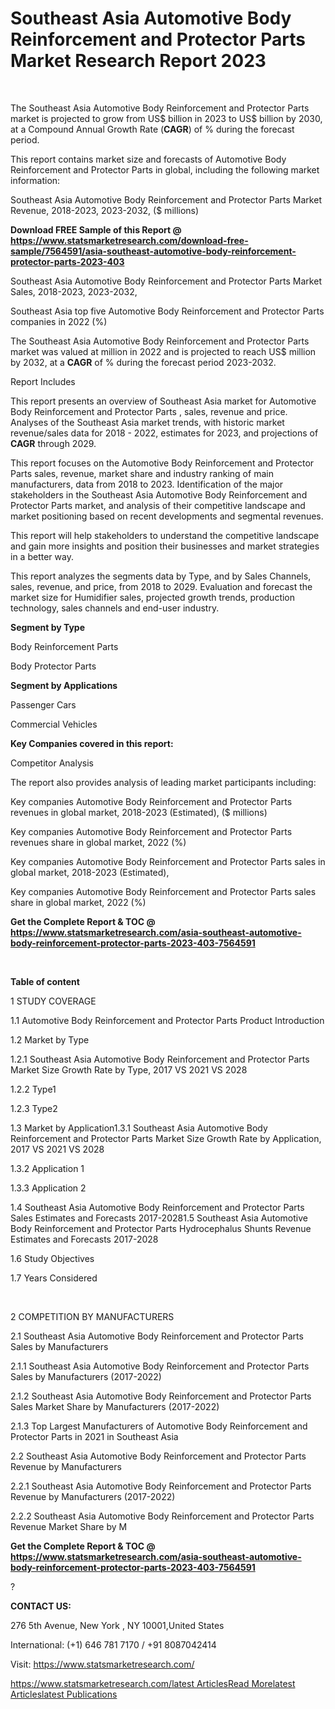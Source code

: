 <h1>Southeast Asia Automotive Body Reinforcement and Protector Parts Market Research Report 2023</h1><br/><p>The Southeast Asia Automotive Body Reinforcement and Protector Parts market is projected to grow from US$ billion in 2023 to US$ billion by 2030, at a Compound Annual Growth Rate (<strong>CAGR</strong>) of % during the forecast period.</p>
 
 
 
 <p>This report contains market size and forecasts of Automotive Body Reinforcement and Protector Parts in global, including the following market information:</p>
 
 
 
 <p>Southeast Asia Automotive Body Reinforcement and Protector Parts Market Revenue, 2018-2023, 2023-2032, ($ millions)</p>
 
 
 
 <p><strong>Download FREE Sample of this Report @ <a href="https://www.statsmarketresearch.com/download-free-sample/7564591/asia-southeast-automotive-body-reinforcement-protector-parts-2023-403">https://www.statsmarketresearch.com/download-free-sample/7564591/asia-southeast-automotive-body-reinforcement-protector-parts-2023-403</a></strong></p>
 
 
 
 <p>Southeast Asia Automotive Body Reinforcement and Protector Parts Market Sales, 2018-2023, 2023-2032,</p>
 
 
 
 <p>Southeast Asia top five Automotive Body Reinforcement and Protector Parts companies in 2022 (%)</p>
 
 
 
 <p>The Southeast Asia Automotive Body Reinforcement and Protector Parts market was valued at million in 2022 and is projected to reach US$ million by 2032, at a <strong>CAGR</strong> of % during the forecast period 2023-2032.</p>
 
 
 
 <p>Report Includes</p>
 
 
 
 <p>This report presents an overview of Southeast Asia market for Automotive Body Reinforcement and Protector Parts , sales, revenue and price. Analyses of the Southeast Asia market trends, with historic market revenue/sales data for 2018 - 2022, estimates for 2023, and projections of <strong>CAGR</strong> through 2029.</p>
 
 
 
 <p>This report focuses on the Automotive Body Reinforcement and Protector Parts sales, revenue, market share and industry ranking of main manufacturers, data from 2018 to 2023. Identification of the major stakeholders in the Southeast Asia Automotive Body Reinforcement and Protector Parts market, and analysis of their competitive landscape and market positioning based on recent developments and segmental revenues.</p>
 
 
 
 <p>This report will help stakeholders to understand the competitive landscape and gain more insights and position their businesses and market strategies in a better way.</p>
 
 
 
 <p>This report analyzes the segments data by Type, and by Sales Channels, sales, revenue, and price, from 2018 to 2029. Evaluation and forecast the market size for Humidifier sales, projected growth trends, production technology, sales channels and end-user industry.</p>
 
 
 
 <p><strong>Segment by Type</strong></p>
 
 
 
 <p>Body Reinforcement Parts</p>
 
 
 
 <p>Body Protector Parts</p>
 
 
 
 <p><strong>Segment <strong><strong>by Applications</strong></strong></strong></p>
 
 
 
 <p>Passenger Cars</p>
 
 
 
 <p>Commercial Vehicles</p>
 
 
 
 <p><strong>Key Companies covered in this report:</strong></p>
 
 
 
 <p>Competitor Analysis</p>
 
 
 
 <p>The report also provides analysis of leading market participants including:</p>
 
 
 
 <p>Key companies Automotive Body Reinforcement and Protector Parts revenues in global market, 2018-2023 (Estimated), ($ millions)</p>
 
 
 
 <p>Key companies Automotive Body Reinforcement and Protector Parts revenues share in global market, 2022 (%)</p>
 
 
 
 <p>Key companies Automotive Body Reinforcement and Protector Parts sales in global market, 2018-2023 (Estimated),</p>
 
 
 
 <p>Key companies Automotive Body Reinforcement and Protector Parts sales share in global market, 2022 (%)</p>
 
 
 
 <div><b>Get the Complete Report & TOC @ <a href="https://www.statsmarketresearch.com/asia-southeast-automotive-body-reinforcement-protector-parts-2023-403-7564591">https://www.statsmarketresearch.com/asia-southeast-automotive-body-reinforcement-protector-parts-2023-403-7564591</a></b></div>
 
 
 
 <p><br />
 
 <b>Table of content</b></p>
 
 
 
 <p>1 STUDY COVERAGE<br />
 
 1.1 Automotive Body Reinforcement and Protector Parts Product Introduction<br />
 
 1.2 Market by Type<br />
 
 1.2.1 Southeast Asia Automotive Body Reinforcement and Protector Parts Market Size Growth Rate by Type, 2017 VS 2021 VS 2028<br />
 
 1.2.2 Type1<br />
 
 1.2.3 Type2<br />
 
 1.3 Market by Application1.3.1 Southeast Asia Automotive Body Reinforcement and Protector Parts Market Size Growth Rate by Application, 2017 VS 2021 VS 2028<br />
 
 1.3.2 Application 1<br />
 
 1.3.3 Application 2<br />
 
 1.4 Southeast Asia Automotive Body Reinforcement and Protector Parts Sales Estimates and Forecasts 2017-20281.5 Southeast Asia Automotive Body Reinforcement and Protector Parts Hydrocephalus Shunts Revenue Estimates and Forecasts 2017-2028<br />
 
 1.6 Study Objectives<br />
 
 1.7 Years Considered<br />
 
 <br />
 
 2 COMPETITION BY MANUFACTURERS<br />
 
 2.1 Southeast Asia Automotive Body Reinforcement and Protector Parts Sales by Manufacturers<br />
 
 2.1.1 Southeast Asia Automotive Body Reinforcement and Protector Parts Sales by Manufacturers (2017-2022)<br />
 
 2.1.2 Southeast Asia Automotive Body Reinforcement and Protector Parts Sales Market Share by Manufacturers (2017-2022)<br />
 
 2.1.3 Top Largest Manufacturers of Automotive Body Reinforcement and Protector Parts in 2021 in Southeast Asia<br />
 
 2.2 Southeast Asia Automotive Body Reinforcement and Protector Parts Revenue by Manufacturers<br />
 
 2.2.1 Southeast Asia Automotive Body Reinforcement and Protector Parts Revenue by Manufacturers (2017-2022)<br />
 
 2.2.2 Southeast Asia Automotive Body Reinforcement and Protector Parts Revenue Market Share by M</p>
 
 
 
 <div><b>Get the Complete Report & TOC @ <a href="https://www.statsmarketresearch.com/asia-southeast-automotive-body-reinforcement-protector-parts-2023-403-7564591">https://www.statsmarketresearch.com/asia-southeast-automotive-body-reinforcement-protector-parts-2023-403-7564591</a></b></div>
 
 
 
 <p>? </p>
 
 
 
 <p><b>CONTACT US:</b><br />
 
 276 5th Avenue, New York , NY 10001,United States<br />
 
 International: (+1) 646 781 7170 / +91 8087042414<br />
 
 Visit: <a href="https://www.statsmarketresearch.com/">https://www.statsmarketresearch.com/</a><br />
 
 <a href="https://gyeongbokgung.com">https://www.statsmarketresearch.com/</a><a href="https://hallyeomaritime.com">latest Articles</a><a href="https://jingwansa.com">Read More</a><a href="https://nguoiviet.jp/">latest Articles</a><a href="https://www.intelmarketresearch.com/">latest Publications</a></p>
